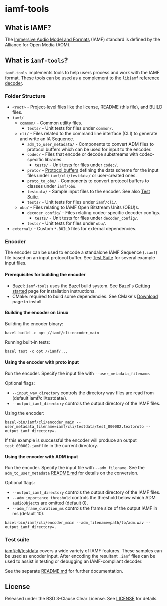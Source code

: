# iamf-tools

## What is IAMF?

The [Immersive Audio Model and Formats](https://aomediacodec.github.io/iamf/)
(IAMF) standard is defined by the Alliance for Open Media (AOM).

## What is `iamf-tools`?

`iamf-tools` implements tools to help users process and work with the IAMF
format. These tools can be used as a complement to the `libiamf`
[reference decoder](https://github.com/AOMediaCodec/libiamf/).

### Folder Structure

*   `<root>` - Project-level files like the license, README (this file), and
    BUILD files.
*   `iamf/`
    *   `common/` - Common utility files.
        *   `tests/` - Unit tests for files under `common/`.
    *   `cli/` - Files related to the command line interface (CLI) to generate
        and write an IA Sequence.
        *   `adm_to_user_metadata/` - Components to convert ADM files to
            protocol buffers which can be used for input to the encoder.
        *   `codec/` - Files that encode or decode substreams with
            codec-specific libraries.
            *   `tests/` - Unit tests for files under `codec/`.
        *   `proto/` - [Protocol buffers](https://protobuf.dev/) defining the
            data scheme for the input files under `iamf/cli/testdata/` or
            user-created ones.
        *   `proto_to_obu/` - Components to convert protocol buffers to classes
            under `iamf/obu`.
        *   `testdata/` - Sample input files to the encoder. See also
            [Test Suite](#Test-Suite).
        *   `tests/` - Unit tests for files under `iamf/cli/`.
    *   `obu/` - Files relating to IAMF Open Bitstream Units (OBU)s.
        *   `decoder_config/` - Files relating codec-specific decoder configs.
            *   `tests/` - Unit tests for files under `decoder_config/`.
        *   `tests/` - Unit tests for files under `obu/`.
*   `external/` - Custom `*.BUILD` files for external dependencies.

### Encoder

The encoder can be used to encode a standalone IAMF Sequence (`.iamf`) file
based on an input protocol buffer. See [Test Suite](#Test-Suite) for several
example input files.

#### Prerequisites for building the encoder

-   Bazel: `iamf-tools` uses the Bazel build system. See Bazel's
    [Getting started](https://bazel.build/start) page for installation
    instructions.
-   CMake: required to build some dependencies. See CMake's
    [Download](https://cmake.org/download/) page to install.

#### Building the encoder on Linux

Building the encoder binary:

```
bazel build -c opt //iamf/cli:encoder_main
```

Running built-in tests:

```
bazel test -c opt //iamf/...
```

#### Using the encoder with proto input

Run the encoder. Specify the input file with `--user_metadata_filename`.

Optional flags:

-   `--input_wav_directory` controls the directory wav files are read from
    (default iamf/cli/testdata/).
-   `--output_iamf_directory` controls the output directory of the IAMF files.

Using the encoder:

```
bazel-bin/iamf/cli/encoder_main --user_metadata_filename=iamf/cli/testdata/test_000002.textproto --output_iamf_directory=.
```

If this example is successful the encoder will produce an output
`test_000002.iamf` file in the current directory.

#### Using the encoder with ADM input

Run the encoder. Specify the input file with `--adm_filename`. See the
`adm_to_user_metadata` [README.md](iamf/cli/adm_to_user_metadata) for details on
the conversion.

Optional flags:

-   `--output_iamf_directory` controls the output directory of the IAMF files.
-   `--adm_importance_threshold` controls the threshold below which ADM
    `audioObject`s are omitted (default 0).
-   `--adm_frame_duration_ms` controls the frame size of the output IAMF in ms
    (default 10).

```
bazel-bin/iamf/cli/encoder_main --adm_filename=path/to/adm.wav --output_iamf_directory=.
```

### Test suite

[iamf/cli/testdata](iamf/cli/testdata) covers a wide variety of IAMF features.
These samples can be used as encoder input. After encoding the resultant `.iamf`
files can be used to assist in testing or debugging an IAMF-compliant decoder.

See the separate [README.md](iamf/cli/testdata/README.md) for further
documentation.

## License

Released under the BSD 3-Clause Clear License. See [LICENSE](LICENSE) for
details.
